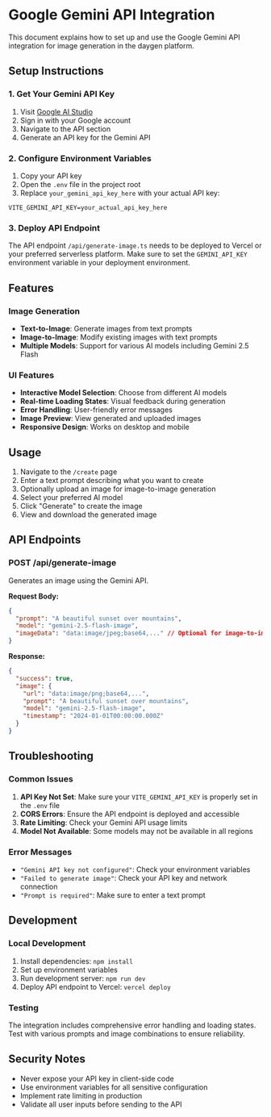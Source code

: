 # Google Gemini API Integration

This document explains how to set up and use the Google Gemini API integration for image generation in the daygen platform.

## Setup Instructions

### 1. Get Your Gemini API Key

1. Visit [Google AI Studio](https://aistudio.google.com/)
2. Sign in with your Google account
3. Navigate to the API section
4. Generate an API key for the Gemini API

### 2. Configure Environment Variables

1. Copy your API key
2. Open the `.env` file in the project root
3. Replace `your_gemini_api_key_here` with your actual API key:

```env
VITE_GEMINI_API_KEY=your_actual_api_key_here
```

### 3. Deploy API Endpoint

The API endpoint `/api/generate-image.ts` needs to be deployed to Vercel or your preferred serverless platform. Make sure to set the `GEMINI_API_KEY` environment variable in your deployment environment.

## Features

### Image Generation
- **Text-to-Image**: Generate images from text prompts
- **Image-to-Image**: Modify existing images with text prompts
- **Multiple Models**: Support for various AI models including Gemini 2.5 Flash

### UI Features
- **Interactive Model Selection**: Choose from different AI models
- **Real-time Loading States**: Visual feedback during generation
- **Error Handling**: User-friendly error messages
- **Image Preview**: View generated and uploaded images
- **Responsive Design**: Works on desktop and mobile

## Usage

1. Navigate to the `/create` page
2. Enter a text prompt describing what you want to create
3. Optionally upload an image for image-to-image generation
4. Select your preferred AI model
5. Click "Generate" to create the image
6. View and download the generated image

## API Endpoints

### POST /api/generate-image

Generates an image using the Gemini API.

**Request Body:**
```json
{
  "prompt": "A beautiful sunset over mountains",
  "model": "gemini-2.5-flash-image",
  "imageData": "data:image/jpeg;base64,..." // Optional for image-to-image
}
```

**Response:**
```json
{
  "success": true,
  "image": {
    "url": "data:image/png;base64,...",
    "prompt": "A beautiful sunset over mountains",
    "model": "gemini-2.5-flash-image",
    "timestamp": "2024-01-01T00:00:00.000Z"
  }
}
```

## Troubleshooting

### Common Issues

1. **API Key Not Set**: Make sure your `VITE_GEMINI_API_KEY` is properly set in the `.env` file
2. **CORS Errors**: Ensure the API endpoint is deployed and accessible
3. **Rate Limiting**: Check your Gemini API usage limits
4. **Model Not Available**: Some models may not be available in all regions

### Error Messages

- `"Gemini API key not configured"`: Check your environment variables
- `"Failed to generate image"`: Check your API key and network connection
- `"Prompt is required"`: Make sure to enter a text prompt

## Development

### Local Development

1. Install dependencies: `npm install`
2. Set up environment variables
3. Run development server: `npm run dev`
4. Deploy API endpoint to Vercel: `vercel deploy`

### Testing

The integration includes comprehensive error handling and loading states. Test with various prompts and image combinations to ensure reliability.

## Security Notes

- Never expose your API key in client-side code
- Use environment variables for all sensitive configuration
- Implement rate limiting in production
- Validate all user inputs before sending to the API
